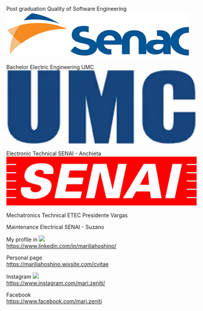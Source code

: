
Post graduation Quality of Software Engineering <img src="https://github.com/mariliahoshino/mariliahoshino/blob/master/logo_senac.png?raw=true">

Bachelor Electric Engineering UMC  <img src="https://github.com/mariliahoshino/mariliahoshino/blob/master/logo_umc.png">

Electronic Technical SENAI - Anchieta  <img src="https://github.com/mariliahoshino/mariliahoshino/blob/master/logo_senai.png?raw=true">

Mechatronics Technical ETEC Presidente Vargas 

Maintenance Electrical SENAI - Suzano

My profile in <img src="https://user-images.githubusercontent.com/37448340/87267194-5a2c8c80-c49d-11ea-95a5-993860580961.png">
  <br>
https://www.linkedin.com/in/mariliahoshino/

Personal page <br> 
https://mariliahoshino.wixsite.com/cvitae

Instagram  <img src = "https://static.wixstatic.com/media/d7ffe259c9e54f59837481b3dd0130eb.png/v1/fill/w_70,h_70,al_c,q_85,usm_0.66_1.00_0.01/d7ffe259c9e54f59837481b3dd0130eb.webp">  <br>
https://www.instagram.com/mari.zeniti/

Facebook <br>
https://www.facebook.com/mari.zeniti

<!--

### Hi there 👋

**mariliahoshino/mariliahoshino** is a ✨ _special_ ✨ repository because its `README.md` (this file) appears on your GitHub profile.

Here are some ideas to get you started:

- 🔭 I’m currently working on ...
- 🌱 I’m currently learning ...
- 👯 I’m looking to collaborate on ...
- 🤔 I’m looking for help with ...
- 💬 Ask me about ...
- 📫 How to reach me: ...
- 😄 Pronouns: ...
- ⚡ Fun fact: ...
-->
